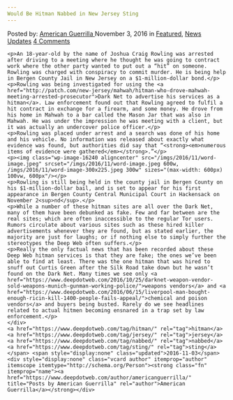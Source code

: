 ```yaml
---
Would Be Hitman Nabbed in New Jersey Sting
---
```

<article class="post-listing post-16239 post type-post status-publish format-standard has-post-thumbnail hentry  tag-hitman tag-jersey tag-nabbed tag-sting">
    <div class="post-inner">
        <span>Posted by: <a href="https://www.deepdotweb.com/author/americanguerrilla/" title="">American Guerrilla </a></span>
    <span>November 3, 2016</span>
    <span>in <a href="https://www.deepdotweb.com/category/deepdot-news/" rel="category tag">Featured</a>, <a href="https://www.deepdotweb.com/category/news-updates/" rel="category tag">News Updates</a></span>
    <span><a href="https://www.deepdotweb.com/2016/11/03/hitman-nabbed-new-jersey-sting/#comments">4 Comments</a></span>
    </p>
    <div class="clear"></div>
    
    <p>An 18-year-old by the name of Joshua Craig Rowling was arrested after driving to a meeting where he thought he was going to contract work where the other party wanted to put out a “hit” on someone. Rowling was charged with conspiracy to commit murder. He is being help in Bergen County Jail in New Jersey on a $1-million-dollar bond.</p>
    <p>Rowling was being investigated for using the <a href="http://patch.com/new-jersey/mahwah/hitman-who-drove-mahwah-meeting-arrested-prosecutor">Dark Net to advertise his services as a hitman</a>. Law enforcement found out that Rowling agreed to fulfil a hit contract in exchange for a firearm, and some money. He drove from his home in Mahwah to a bar called the Mason Jar that was also in Mahwah. He was under the impression he was meeting with a client, but it was actually an undercover police officer.</p>
    <p>Rowling was placed under arrest and a search was done of his home and his vehicle. No information was released about exactly what evidence was found, but authorities did say that “<strong><em>numerous items of evidence were gathered</em></strong>.”</p>
    <p><img class="wp-image-16240 aligncenter" src="/imgs/2016/11/word-image.jpeg" srcset="/imgs/2016/11/word-image.jpeg 600w, /imgs/2016/11/word-image-300x225.jpeg 300w" sizes="(max-width: 600px) 100vw, 600px"/></p>
    <p>Rowling is still being held in the county jail in Bergen County on his $1-million-dollar bail, and is set to appear for his first appearance in Bergen County Central Municipal Court in Hackensack on November 2<sup>nd</sup>.</p>
    <p>While a number of these hitman sites are all over the Dark Net, many of them have been debunked as fake. Few and far between are the real sites; which are often inaccessible to the regular Tor users. Rumors circulate about various sites such as these hired killer advertisements whenever they are found, but as stated earlier, the majority are just for laughs; or if nothing else to simply further the stereotypes the Deep Web often suffers.</p>
    <p>Really the only factual news that has been recorded about these Deep Web hitman services is that they are fake; the ones we’ve been able to find at least. There was the one hitman that was hired to snuff out Curtis Green after the Silk Road take down but he wasn’t found on the Dark Net. Many times we see only <a href="https://www.deepdotweb.com/2016/10/25/darknet-weapon-vendor-sold-weapons-munich-gunman-working-police/">weapons vendors</a> and <a href="https://www.deepdotweb.com/2016/06/15/liverpool-man-bought-enough-ricin-kill-1400-people-fails-appeal/">chemical and poison vendors</a> and buyers being busted. Rarely do we see headlines related to actual hitmen becoming ensnared in a trap set by law enforcement.</p>
    </div>
    <a href="https://www.deepdotweb.com/tag/hitman/" rel="tag">hitman</a> <a href="https://www.deepdotweb.com/tag/jersey/" rel="tag">jersey</a> <a href="https://www.deepdotweb.com/tag/nabbed/" rel="tag">nabbed</a> <a href="https://www.deepdotweb.com/tag/sting/" rel="tag">sting</a></span> <span style="display:none" class="updated">2016-11-03</span>
    <div style="display:none" class="vcard author" itemprop="author" itemscope itemtype="http://schema.org/Person"><strong class="fn" itemprop="name"><a href="https://www.deepdotweb.com/author/americanguerrilla/" title="Posts by American Guerrilla" rel="author">American Guerrilla</a></strong></div>
    
